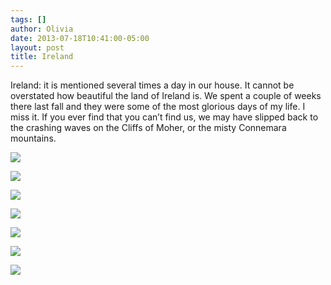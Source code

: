 ```yaml
---
tags: []
author: Olivia
date: 2013-07-18T10:41:00-05:00
layout: post
title: Ireland
---
```


Ireland: it is mentioned several times a day in our house. It cannot be overstated how beautiful the land of Ireland is. We spent a couple of weeks there last fall and they were some of the most glorious days of my life. I miss it. If you ever find that you can’t find us, we may have slipped back to the crashing waves on the Cliffs of Moher, or the misty Connemara mountains.

![](/media/inline_mq54y4F3po1qz4rgp.jpg)

![](/media/inline_mq54yiToFK1qz4rgp.jpg)

![](/media/inline_mq54yqTFAW1qz4rgp.jpg)

![](/media/inline_mq54z3bQib1qz4rgp.jpg)

![](/media/inline_mq54zm2xi91qz4rgp.jpg)

![](/media/inline_mq5504kI1C1qz4rgp.jpg)

![](/media/inline_mq5504syjn1qz4rgp.jpg)
